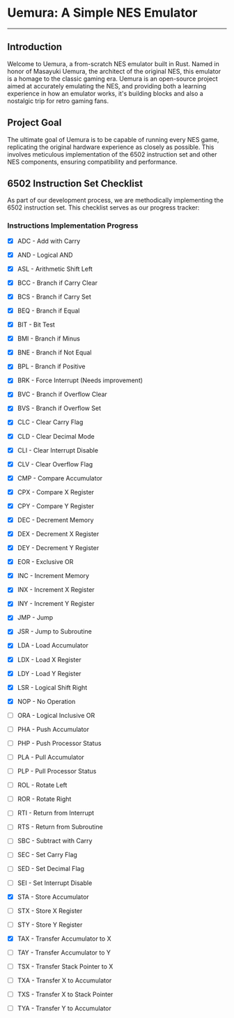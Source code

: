 # Uemura: A Simple NES Emulator
---
## Introduction
Welcome to Uemura, a from-scratch NES emulator built in Rust. Named in honor of Masayuki Uemura, the architect of the original NES, this emulator is a homage to the classic gaming era. Uemura is an open-source project aimed at accurately emulating the NES, and providing both a learning experience in how an emulator works, it's building blocks and also a nostalgic trip for retro gaming fans.

## Project Goal
The ultimate goal of Uemura is to be capable of running every NES game, replicating the original hardware experience as closely as possible. This involves meticulous implementation of the 6502 instruction set and other NES components, ensuring compatibility and performance.

## 6502 Instruction Set Checklist
As part of our development process, we are methodically implementing the 6502 instruction set. This checklist serves as our progress tracker:

### Instructions Implementation Progress

- [x] ADC - Add with Carry
- [x] AND - Logical AND
- [x] ASL - Arithmetic Shift Left
- [x] BCC - Branch if Carry Clear
- [x] BCS - Branch if Carry Set
- [x] BEQ - Branch if Equal
- [x] BIT - Bit Test
- [x] BMI - Branch if Minus
- [x] BNE - Branch if Not Equal
- [x] BPL - Branch if Positive
- [x] BRK - Force Interrupt (Needs improvement)
- [x] BVC - Branch if Overflow Clear
- [x] BVS - Branch if Overflow Set
- [x] CLC - Clear Carry Flag
- [x] CLD - Clear Decimal Mode
- [x] CLI - Clear Interrupt Disable
- [x] CLV - Clear Overflow Flag
- [x] CMP - Compare Accumulator
- [x] CPX - Compare X Register
- [x] CPY - Compare Y Register
- [x] DEC - Decrement Memory
- [x] DEX - Decrement X Register
- [x] DEY - Decrement Y Register
- [x] EOR - Exclusive OR
- [x] INC - Increment Memory
- [x] INX - Increment X Register
- [x] INY - Increment Y Register
- [x] JMP - Jump
- [x] JSR - Jump to Subroutine
- [x] LDA - Load Accumulator
- [x] LDX - Load X Register
- [x] LDY - Load Y Register
- [x] LSR - Logical Shift Right
- [x] NOP - No Operation
- [ ] ORA - Logical Inclusive OR
- [ ] PHA - Push Accumulator
- [ ] PHP - Push Processor Status
- [ ] PLA - Pull Accumulator
- [ ] PLP - Pull Processor Status
- [ ] ROL - Rotate Left
- [ ] ROR - Rotate Right
- [ ] RTI - Return from Interrupt
- [ ] RTS - Return from Subroutine
- [ ] SBC - Subtract with Carry
- [ ] SEC - Set Carry Flag
- [ ] SED - Set Decimal Flag
- [ ] SEI - Set Interrupt Disable
- [x] STA - Store Accumulator
- [ ] STX - Store X Register
- [ ] STY - Store Y Register
- [x] TAX - Transfer Accumulator to X
- [ ] TAY - Transfer Accumulator to Y
- [ ] TSX - Transfer Stack Pointer to X
- [ ] TXA - Transfer X to Accumulator
- [ ] TXS - Transfer X to Stack Pointer
- [ ] TYA - Transfer Y to Accumulator

